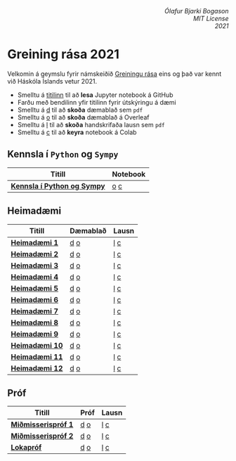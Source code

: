 <div align="right" style="text-align:right"><i>Ólafur Bjarki Bogason<br>MIT License<br>2021</i></div>

# Greining rása 2021

Velkomin á geymslu fyrir námskeiðið [Greiningu rása](https://ugla.hi.is/kennsluskra/index.php?tab=nam&chapter=namskeid&id=08310120210) eins og það var kennt við Háskóla Íslands vetur 2021.


* Smelltu á [titilinn](https://github.com/) til að **lesa** Jupyter notebook á GitHub
* Farðu með bendilinn yfir titilinn fyrir útskýringu á dæmi
* Smelltu á <a href="pdf">d</a> til að **skoða** dæmablað sem `pdf`
* Smelltu á [o](https://overleaf.com/) til að **skoða** dæmablað á Overleaf
* Smelltu á <a href="pdf/lausnir">l</a> til að **skoða** handskrifaða lausn sem `pdf`
* Smelltu á [c](https://colab.research.google.com) til að **keyra** notebook á Colab

## Kennsla í `Python` og `Sympy`
|Titill|Notebook|
|---|---|
|<b><a href="ipynb/sympy.ipynb" title="Python og Sympy sýnikennsla">Kennsla í Python og Sympy</a></b>| [o](https://www.overleaf.com/read/???) [c](https://colab.research.google.com/github/multivac61/raf201g/blob/main/ipynb/sympy.ipynb)|

## Heimadæmi

|Titill|Dæmablað|Lausn|
|---|---|---|
|<b><a href="ipynb/hd1.ipynb" title="Undirstöðuatriði, hleðsla, straumur, spenna, fastar viðmiðunarstefnur, lögmál Kirchoff">Heimadæmi 1</a></b>|[d](pdf/hd1.pdf) [o](https://www.overleaf.com/read/cbfvnwqxytdc)| [l](pdf/lausnir/hd1.pdf) [c]()|
|<b><a href="ipynb/hd2.ipynb" title="Hnútpunktagreining, MNA">Heimadæmi 2</a></b>|[d](pdf/hd2.pdf) [o](https://www.overleaf.com/read/xxbjynwqvrtb)| [l](pdf/lausnir/hd2.pdf) [c]()|
|<b><a href="ipynb/hd3.ipynb" title="Aðgerðarmagnarar">Heimadæmi 3</a></b>|[d](pdf/hd3.pdf) [o](https://www.overleaf.com/read/tmqwcwgqwwfv)| [l](pdf/lausnir/hd3.pdf) [c]()|
|<b><a href="ipynb/hd4.ipynb" title="Thévenin og Norton jafngildisrásir">Heimadæmi 4</a></b>|[d](pdf/hd4.pdf) [o](https://www.overleaf.com/read/kyypcgwnhpcb)| [l](pdf/lausnir/hd4.pdf) [c]()|
|<b><a href="ipynb/hd5.ipynb" title="Hnútpunktagreining áframhald">Heimadæmi 5</a></b>|[d](pdf/hd5.pdf) [o](https://www.overleaf.com/read/pvhbnhkbkxmb)| [l](pdf/lausnir/hd5.pdf) [c]()|
|<b><a href="ipynb/hd6.ipynb" title="Merki og orkugeymandi rásaeiningar">Heimadæmi 6</a></b>|[d](pdf/hd6.pdf) [o](https://www.overleaf.com/read/xkthkntcpkrs)| [l](pdf/lausnir/hd6.pdf) [c]()| 
|<b><a href="ipynb/hd7.ipynb" title="Kúplaðar spólur og spennar">Heimadæmi 7</a></b>|[d](pdf/hd7.pdf) [o](https://www.overleaf.com/read/znmpbpsqbrvb)| [l](pdf/lausnir/hd7.pdf) [c]()| 
|<b><a href="ipynb/hd8.ipynb" title="Orkugeymandi rásaeiningar og kerfisjöfnur">Heimadæmi 8</a></b>|[d](pdf/hd8.pdf) [o](https://www.overleaf.com/read/kdgjsycxynps)| [l](pdf/lausnir/hd8.pdf) [c]()| 
|<b><a href="ipynb/hd9.ipynb" title="Yfirfærsluföll">Heimadæmi 9</a></b>|[d](pdf/hd9.pdf) [o](https://www.overleaf.com/read/tdnqhzcqkqtc)| [l](pdf/lausnir/hd9.pdf) [c]()| 
|<b><a href="ipynb/hd10.ipynb" title="Fyrstu gráðu rásir">Heimadæmi 10</a></b>|[d](pdf/hd10.pdf) [o](https://www.overleaf.com/read/zyjzsdpfwtpj)| [l](pdf/lausnir/hd10.pdf) [c]()| 
|<b><a href="ipynb/hd11.ipynb" title="Annarar gráðu rásir">Heimadæmi 11</a></b>|[d](pdf/hd11.pdf) [o](https://www.overleaf.com/read/qtfcbcvqvnjj)| [l](pdf/lausnir/hd11.pdf) [c]()| 
|<b><a href="ipynb/hd12.ipynb" title="Þrep- og impúlssvörun. Tvinntölur og vísar">Heimadæmi 12</a></b>|[d](pdf/hd12.pdf) [o](https://www.overleaf.com/read/gkfgdxvmrwpy)| [l](pdf/lausnir/hd12.pdf) [c]()| 

## Próf

|Titill|Próf|Lausn|
|---|---|---|
|<b><a href="ipynb/mp1.ipynb" title="Prófað úr efni fyrstu fimm heimadæma">Miðmisserispróf 1</a></b>|[d](pdf/mp1.pdf) [o](https://www.overleaf.com/read/cqhhtzbsjfqn)| [l](pdf/lausnir/mp1.pdf) [c]()|
|<b><a href="ipynb/mp2.ipynb" title="Kerfisjöfnur og lausnir á 1-2. gráðu rásum">Miðmisserispróf 2</a></b>|[d](pdf/mp2.pdf) [o](https://www.overleaf.com/read/txmymgszgwxc)| [l](pdf/lausnir/mp2.pdf) [c]()|
|<b><a href="ipynb/lp.ipynb" title="Allt efni áfangans">Lokapróf</a></b>|[d](pdf/lp.pdf) [o](https://www.overleaf.com/read/wdbktstsyqwk)| [l](pdf/lausnir/lp.pdf) [c]()|
